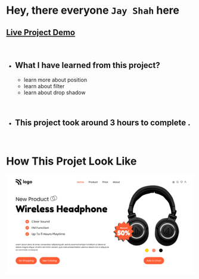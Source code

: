 # Hey, there everyone `Jay Shah` here

## [Live Project Demo](https://product-home-page-woad.vercel.app/)

<br>

- ## What I have learned from this project?
    - learn more about position
    - learn about filter
    - learn about drop shadow

<br>

- ## This project took around 3 hours to complete .
<br>

# How This Projet Look Like
![Cloud](./images/project-7.png)